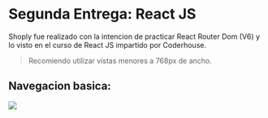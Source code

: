 # Segunda Entrega: React JS
Shoply fue realizado con la intencion de practicar React Router Dom (V6) y lo visto en el curso de React JS impartido por Coderhouse.

> Recomiendo utilizar vistas menores a 768px de ancho.

## Navegacion basica:
![](https://i.imgur.com/xBIXDjh.gif)